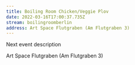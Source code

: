 ```yaml
---
title: Boiling Room Chicken/Veggie Plov
date: 2022-03-16T17:00:37.735Z
stream: boilingroomberlin
address: Art Space Flutgraben (Am Flutgraben 3)
---
```

Next event description

Art Space Flutgraben (Am Flutgraben 3)